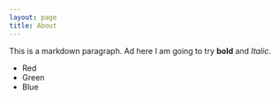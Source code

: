 ```yaml
---
layout: page
title: About 
---
```


This is a markdown paragraph. Ad here I am going to try **bold** and *Italic*. 


* Red
* Green
* Blue

